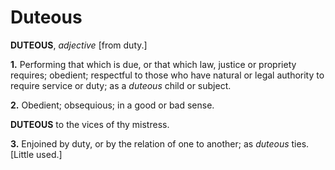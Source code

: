 # Duteous

**DUTEOUS**, _adjective_ \[from duty.\]

**1.** Performing that which is due, or that which law, justice or propriety requires; obedient; respectful to those who have natural or legal authority to require service or duty; as a _duteous_ child or subject.

**2.** Obedient; obsequious; in a good or bad sense.

**DUTEOUS** to the vices of thy mistress.

**3.** Enjoined by duty, or by the relation of one to another; as _duteous_ ties. \[Little used.\]